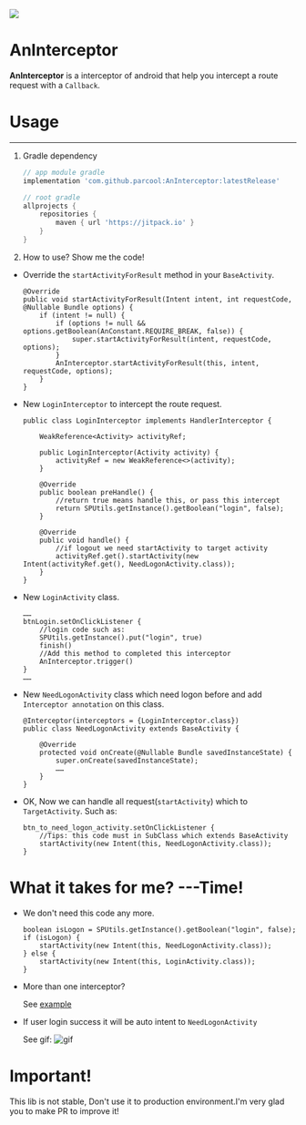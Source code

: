 [![](https://jitpack.io/v/parcool/AnInterceptor.svg)](https://jitpack.io/#parcool/AnInterceptor)
# AnInterceptor
**AnInterceptor** is a interceptor of android that help you intercept a route request with a `Callback`.

# Usage
---
1. Gradle dependency

    ```groovy
    // app module gradle
    implementation 'com.github.parcool:AnInterceptor:latestRelease'
    ```

    ```groovy
    // root gradle 
    allprojects {
		repositories {
			maven { url 'https://jitpack.io' }
		}
	}
    ```

2. How to use? Show me the code!
* Override the `startActivityForResult` method in your `BaseActivity`.
    ```
    @Override
    public void startActivityForResult(Intent intent, int requestCode, @Nullable Bundle options) {
        if (intent != null) {
            if (options != null && options.getBoolean(AnConstant.REQUIRE_BREAK, false)) {
                super.startActivityForResult(intent, requestCode, options);
            }
            AnInterceptor.startActivityForResult(this, intent, requestCode, options);
        }
    }
    ```
* New `LoginInterceptor` to intercept the route request.
    ```
    public class LoginInterceptor implements HandlerInterceptor {
    
        WeakReference<Activity> activityRef;
    
        public LoginInterceptor(Activity activity) {
            activityRef = new WeakReference<>(activity);
        }
    
        @Override
        public boolean preHandle() {
            //return true means handle this, or pass this intercept
            return SPUtils.getInstance().getBoolean("login", false);
        }
    
        @Override
        public void handle() {
            //if logout we need startActivity to target activity
            activityRef.get().startActivity(new Intent(activityRef.get(), NeedLogonActivity.class));
        }
    }
    ```
* New `LoginActivity` class.
    ```
    ……
    btnLogin.setOnClickListener {
        //login code such as:  
        SPUtils.getInstance().put("login", true)
        finish()
        //Add this method to completed this interceptor
        AnInterceptor.trigger()    
    }
    ……
    ```
* New `NeedLogonActivity` class which need logon before and add `Interceptor annotation` on this class.
    ```
    @Interceptor(interceptors = {LoginInterceptor.class})
    public class NeedLogonActivity extends BaseActivity {
    
        @Override
        protected void onCreate(@Nullable Bundle savedInstanceState) {
            super.onCreate(savedInstanceState);
            ……
        }
    }    
    ```
* OK, Now we can handle all request(`startActivity`) which to `TargetActivity`. Such as:

    ```
    btn_to_need_logon_activity.setOnClickListener {
        //Tips: this code must in SubClass which extends BaseActivity    
        startActivity(new Intent(this, NeedLogonActivity.class));
    }
    ```
# What it takes for me? ---Time!
* We don't need this code any more.

    ```
    boolean isLogon = SPUtils.getInstance().getBoolean("login", false);
    if (isLogon) {
        startActivity(new Intent(this, NeedLogonActivity.class));
    } else {
        startActivity(new Intent(this, LoginActivity.class));
    }
    ```
* More than one interceptor?

    See [example](https://github.com/parcool/AnInterceptor/tree/master/example)

* If user login success it will be auto intent to `NeedLogonActivity`

    See gif:
    ![gif](https://github.com/parcool/AnInterceptor/raw/master/gif.gif)


# Important!
This lib is not stable, Don't use it to production environment.I'm very glad you to make PR to improve it!